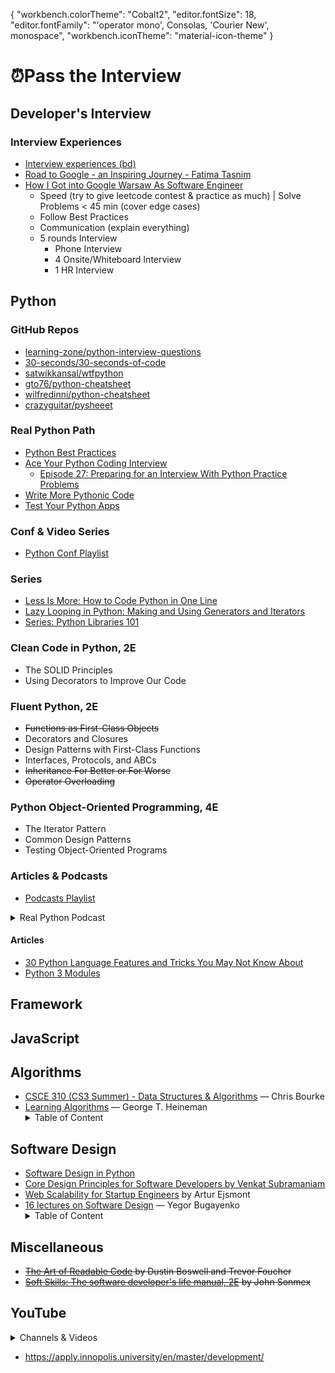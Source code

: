 {
    "workbench.colorTheme": "Cobalt2",
    "editor.fontSize": 18,
    "editor.fontFamily": "'operator mono', Consolas, 'Courier New', monospace",
    "workbench.iconTheme": "material-icon-theme"
}



# ⏰Pass the Interview

## Developer's Interview

### Interview Experiences

- [Interview experiences (bd)](https://tahanima.github.io/categories/)
- [Road to Google - an Inspiring Journey - Fatima Tasnim](https://www.youtube.com/watch?v=vJmHU-XUDo0)
- [How I Got into Google Warsaw As Software Engineer](https://www.youtube.com/watch?v=wTeebkKg-Cs)
    - Speed (try to give leetcode contest & practice as much) | Solve Problems < 45 min (cover edge cases)
    - Follow Best Practices
    - Communication (explain everything)
    - 5 rounds Interview
        - Phone Interview
        - 4 Onsite/Whiteboard Interview
        - 1 HR Interview

## Python

### GitHub Repos

- [learning-zone/python-interview-questions](https://github.com/learning-zone/python-interview-questions)
- [30-seconds/30-seconds-of-code](https://github.com/30-seconds/30-seconds-of-code)
- [satwikkansal/wtfpython](https://github.com/satwikkansal/wtfpython)
- [gto76/python-cheatsheet](https://github.com/gto76/python-cheatsheet)
- [wilfredinni/python-cheatsheet](https://github.com/wilfredinni/python-cheatsheet)
- [crazyguitar/pysheeet](https://github.com/crazyguitar/pysheeet)

### Real Python Path

- [Python Best Practices](https://realpython.com/tutorials/best-practices/)
- [Ace Your Python Coding Interview](https://realpython.com/learning-paths/python-interview/)
    - [Episode 27: Preparing for an Interview With Python Practice Problems](https://realpython.com/podcasts/rpp/27/)
- [Write More Pythonic Code](https://realpython.com/learning-paths/writing-pythonic-code/)
- [Test Your Python Apps](https://realpython.com/learning-paths/test-your-python-apps/)
    
### Conf & Video Series

- [Python Conf Playlist](https://www.youtube.com/playlist?list=PLshEJn4_ZJAYcFmerO-eUZVWVIIZ67T3j)

### Series

- [Less Is More: How to Code Python in One Line](https://www.youtube.com/playlist?list=PLVcEZG2JPVhe5WRR4sN0IUfmnx1-d6npU)
- [Lazy Looping in Python: Making and Using Generators and Iterators](https://pycon2019.trey.io/)
- [Series: Python Libraries 101](https://www.youtube.com/playlist?list=PLVcEZG2JPVhdWrhurJar_L9tde3zuECQo)

### Clean Code in Python, 2E

- The SOLID Principles
- Using Decorators to Improve Our Code

### Fluent Python, 2E

- ~~Functions as First-Class Objects~~
- Decorators and Closures
- Design Patterns with First-Class Functions
- Interfaces, Protocols, and ABCs
- ~~Inheritance For Better or For Worse~~
- ~~Operator Overloading~~

### Python Object-Oriented Programming, 4E

- The Iterator Pattern
- Common Design Patterns
- Testing Object-Oriented Programs

### Articles & Podcasts

- [Podcasts Playlist](https://audiomack.com/imrande/album/podcasts)

<details>
    
<summary>Real Python Podcast</summary>
    
- [Episode 88: Discussing Type Hints, Protocols, and Ducks in Python](https://realpython.com/podcasts/rpp/88/)
- [Episode 83: Ready to Publish Your Python Packages?](https://realpython.com/podcasts/rpp/83/)
- [Episode 68: Exploring the functools Module and Complex Numbers in Python](https://realpython.com/podcasts/rpp/68/)
- [Episode 49: The Challenges of Developing Into a Python Professional](https://realpython.com/podcasts/rpp/49/)
- [Episode 45: Processing Images in Python With Pillow](https://realpython.com/podcasts/rpp/45/)
- [Episode 39: Generators, Coroutines, and Learning Python Through Exercises](https://realpython.com/podcasts/rpp/39/)
- [Episode 30: Exploring the New Features of Python 3.9](https://realpython.com/podcasts/rpp/30/)
- [Episode 29: Resolving Package Dependencies With the New Version of Pip](https://realpython.com/podcasts/rpp/29/)
- [Episode 28: Using Pylance to Write Better Python Inside of Visual Studio Code](https://realpython.com/podcasts/rpp/28/)
- [Episode 27: Preparing for an Interview With Python Practice Problems](https://realpython.com/podcasts/rpp/27/)
- [Episode 12: Web Scraping in Python: Tools, Techniques, and Legality](https://realpython.com/podcasts/rpp/12/)
- [Episode 11: Advice on Getting Started With Testing in Python](https://realpython.com/podcasts/rpp/11/)
- [Episode 1: Python Decorators and Writing for Real Python](https://realpython.com/podcasts/rpp/1/)
- [Episode 6: Python REST APIs and The Well-Grounded Python Developer](https://realpython.com/podcasts/rpp/6/)
- [Episode 3: Effective Python and Python at Google Scale](https://realpython.com/podcasts/rpp/3/)
 </details>
 
#### Articles

- [30 Python Language Features and Tricks You May Not Know About](https://sahandsaba.com/thirty-python-language-features-and-tricks-you-may-not-know.html)
- [Python 3 Modules](https://pymotw.com/3/)

## Framework

## JavaScript

## Algorithms

- [CSCE 310 (CS3 Summer) - Data Structures & Algorithms](https://www.youtube.com/playlist?list=PL4IH6CVPpTZXGuvXF4g1ZM4iP73KvnVdg) — Chris Bourke
- [Learning Algorithms](https://www.amazon.com/Learning-Algorithms-Programmers-Writing-Better/dp/1492091065) — George T. Heineman
        <details>
        <summary>Table of Content</summary>
        ➼ Preface <br>
        ➼ Chapter 01: Problem Solving <br>
        ➼ Chapter 02: Analyzing Algorithms <br>
        ➼ Chapter 03: Better Living Through Better Hashing <br>
        ➼ Chapter 04: Heaping It On <br>
        ➼ Chapter 05: Sorting Without a Hat <br>
        ➼ Chapter 06: Binary Trees <br>
        ➼ Chapter 07: Graphs Only Connect! <br>
        ➼ Chapter 08: Wrapping It Up <br>
        ➼ [code](https://github.com/heineman/LearningAlgorithms) <br>
        </details>    
        
## Software Design

- [Software Design in Python](https://www.youtube.com/playlist?list=PLC0nd42SBTaNuP4iB4L6SJlMaHE71FG6N)
- [Core Design Principles for Software Developers by Venkat Subramaniam](https://www.youtube.com/watch?v=llGgO74uXMI)
- [Web Scalability for Startup Engineers](https://www.amazon.com/Scalability-Startup-Engineers-Artur-Ejsmont/dp/0071843655) by Artur Ejsmont
- [16 lectures on Software Design](https://www.youtube.com/playlist?list=PLaIsQH4uc08woJKRAA7mmjs9fU0jeKjjM) — Yegor Bugayenko
        <details>
        <summary>Table of Content</summary>
        ➼ ~~SSD 1/16: README vs. IEEE~~ <br>
        ➼ ~~SSD 2/16: Requirements Engineering~~ <br>
        ➼ SSD 3/16: Rational Unified Process vs. Agile <br>
        </details>   

## Miscellaneous

- ~~[The Art of Readable Code](https://www.amazon.com/Art-Readable-Code-Practical-Techniques/dp/0596802293/) by Dustin Boswell and Trevor Foucher~~
- ~~[Soft Skills: The software developer's life manual, 2E](https://www.amazon.com/Soft-Skills-Software-Developers-Manual-dp-0999081446/dp/0999081446/) by John Sonmex~~

## YouTube

<details>
    
<summary>Channels & Videos</summary>
• [Lux Tech Academy](https://www.youtube.com/channel/UCS-zdr8_cuUGNvOhLKUkjZQ/videos)
• [Ben Manley](https://www.youtube.com/channel/UCUuibJM8qV3Y6WoNCetWvRQ)
• [Women Who Code](https://www.youtube.com/c/WomenWhoCodeGlobal/videos)
• [SDE 1, SDE 2, SDE 3 @ Intuit, Google, Uber](https://www.youtube.com/watch?v=z5tLqgvXd6s)
• [How I'm Preparing for Product Manager Interviews at FAANG](https://www.youtube.com/watch?v=iuG330aJsZM)
• [Lecture on Unit Testing in Innopolis University](https://www.youtube.com/watch?v=IudWuca8Alc)
• [A conversation with Innopolis University students about OOP, open source, and career development](https://www.youtube.com/watch?v=HYLOlDco74Y)
• [Encapsulation Is Dead, Let's Use Distance of Coupling Instead](https://www.youtube.com/watch?v=fJvUTlPHSvU)
• [F1: Future of Software, Programming, Work Remotely, etc.](https://www.youtube.com/watch?v=cfD8gApC4P8)
• [A Philosophy of Software Design | John Ousterhout | Talks at Google](https://www.youtube.com/watch?v=bmSAYlu0NcY)
• [How to "think" (and design) like a Software Architect at Silicon Valley](https://www.youtube.com/watch?v=mCM6QVHD08c)
    
</details>

- https://apply.innopolis.university/en/master/development/
